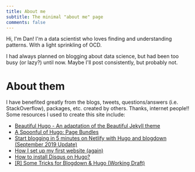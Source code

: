 ```yaml
---
title: About me
subtitle: The minimal "about me" page
comments: false
---
```


Hi, I'm Dan!  I'm a data scientist who loves finding and understanding patterns.  With a light sprinkling of OCD.

I had always planned on blogging about data science, but had been too busy (or lazy?) until now.  Maybe I'll post
consistently, but probably not.


# About them

I have benefited greatly from the blogs, tweets, questions/answers (i.e. StackOverflow), packages, etc. created by
others.  Thanks, internet people!!  Some resources I used to create this site include:

- [Beautiful Hugo - An adaptation of the Beautiful Jekyll theme](https://github.com/halogenica/beautifulhugo)
- [A Spoonful of Hugo: Page Bundles](https://alison.rbind.io/post/2019-02-21-hugo-page-bundles/)
- [Start blogging in 5 minutes on Netlify with Hugo and blogdown (September 2019 Update)](https://dataatomic.com/r/deploy-your-blog-in-5-minutes/)
- [How I set up my first website (again)](https://notast.netlify.com/post/blogdown-hugo-git-github-netlify-rss-disqus/)
- [How to install Disqus on Hugo?](https://notes.peter-baumgartner.net/tutorial/how-to-install-disqus-on-hugo/)
- [[R] Some Tricks for Blogdown & Hugo (Working Draft)](https://dadascience.design/post/r-some-tricks-when-working-with-blogdown-hugo-working-draft/)
